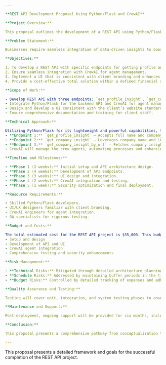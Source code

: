 ```yaml
---

**REST API Development Proposal Using Python/Flask and CrewAI**

**Project Overview:**

This proposal outlines the development of a REST API using Python/Flask to support a crew of agents managed by CrewAI. This API will provide strategic insights through three main endpoints, integrating with a user-friendly interface that adheres to the client's existing website or portal aesthetics. The API is poised to kick off various operations for agents, designed to streamline insights and outreach functionalities as per client requirements.

**Problem Statement:**

Businesses require seamless integration of data-driven insights to boost operational efficiency and market outreach. There is a need for a robust system that allows users to access detailed profiles and company insights efficiently and effectively, ultimately enhancing decision-making processes.

**Objectives:**

1. To develop a REST API with specific endpoints for getting profile and company insights.
2. Ensure seamless integration with CrewAI for agent management.
3. Implement a UI that is consistent with client branding and enhances user experience.
4. Provide a cost-effective total solution within a defined financial scope.

**Scope of Work:**

- Develop REST API with three endpoints: `get_profile_insight`, `get_company_insight`, and `get_company_insight_by_url`.
- Integrate Python/Flask for the backend API and CrewAI for agent management.
- Design and develop a UI consistent with the client’s website standards.
- Ensure comprehensive documentation and training for client staff.

**Technical Approach:**

Utilizing Python/Flask for its lightweight and powerful capabilities, the REST API will be built to handle requests efficiently:
- **Endpoint 1:** `get_profile_insight` – Accepts full name and company name, returns detailed profiles.
- **Endpoint 2:** `get_company_insight` – Leverages company name and industry, includes outreach email flag.
- **Endpoint 3:** `get_company_insight_by_url` – Fetches company insights based on URL data.
- CrewAI will manage the crew agents, automating processes and enhancing data management.

**Timeline and Milestones:**

- **Phase 1 (2 weeks):** Initial setup and API architecture design.
- **Phase 2 (4 weeks):** Development of API endpoints.
- **Phase 3 (3 weeks):** UI design and integration.
- **Phase 4 (2 weeks):** CrewAI integration and testing.
- **Phase 5 (1 week):** Security optimization and final deployment.

**Resource Requirements:**

- Skilled Python/Flask developers.
- UI/UX designers familiar with client branding.
- CrewAI engineers for agent integration.
- QA specialists for rigorous testing.

**Budget and Costs:**

The total estimated cost for the REST API project is $35,000. This budget covers all aspects of development including:
- Setup and design
- Development of API and UI
- CrewAI agent integration
- Comprehensive testing and security enhancements

**Risk Management:**

- **Technical Risks:** Mitigated through detailed architecture planning and modular coding practices.
- **Schedule Risks:** Addressed by maintaining buffer periods in the timeline and conducting regular progress reviews.
- **Budget Risks:** Controlled by detailed tracking of expenses and adherence to the predefined scope of work.

**Quality Assurance and Testing:**

Testing will cover unit, integration, and system testing phases to ensure robust API performance. Automated testing scripts will be utilized for consistency and efficiency.

**Maintenance and Support:**

Post-deployment, ongoing support will be provided for six months, including system updates, bug fixes, and enhancements to ensure the API remains functional and effective.

**Conclusion:**

This proposal presents a comprehensive pathway from conceptualization to deployment of a REST API using Python/Flask and CrewAI for agent management. The proposed timelines, coupled with methodical testing and integration strategies, aim to deliver a solution that exceeds expectations regarding functionality, reliability, and scalability, providing true value to the client’s operations.

--- 
```


This proposal presents a detailed framework and goals for the successful completion of the REST API project.